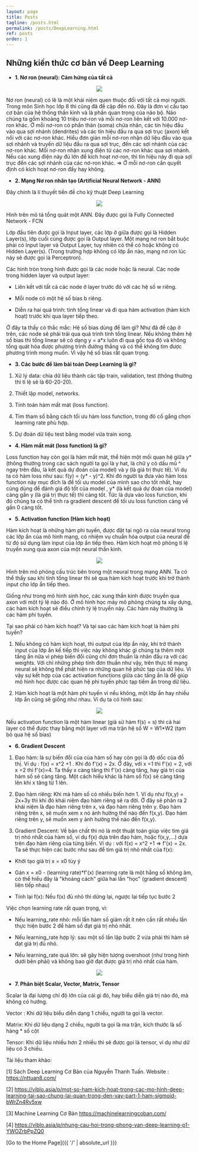 ```yaml
---
layout: page
title: Posts
tagline: /posts.html
permalink: /posts/DeepLearning.html
ref: posts
order: 1
---
```


## Những kiến thức cơ bản về Deep Learning 

* **1. Nơ ron (neural): Cảm hứng của tất cả**

<p align= "center">
  <img src = "https://user-images.githubusercontent.com/51883796/81307449-e17b0f80-90aa-11ea-935f-727253705a11.png">
</p>

Nơ ron (neural) có lẽ là một khái niệm quen thuộc đối với tất cả mọi người. Trong môn Sinh học lớp 8 thì cũng đã đề cập đến nó. Đây là đơn vị cấu tạo cơ bản của hệ thống thần kinh và là phần quan trọng của não bộ. Não chúng ta gồm khoảng 10 triệu nơ-ron và mỗi nơ-ron liên kết với 10.000 nơ-ron khác. Ở mỗi nơ-ron có phần thân (soma) chứa nhân, các tín hiệu đầu vào qua sợi nhánh (dendrites) và các tín hiệu đầu ra qua sợi trục (axon) kết nối với các nơ-ron khác. Hiểu đơn giản mỗi nơ-ron nhận dữ liệu đầu vào qua sợi nhánh và truyền dữ liệu đầu ra qua sợi trục, đến các sợi nhánh của các nơ-ron khác. Mỗi nơ-ron nhận xung điện từ các nơ-ron khác qua sợi nhánh. Nếu các xung điện này đủ lớn để kích hoạt nơ-ron, thì tín hiệu này đi qua sợi trục đến các sợi nhánh của các nơ-ron khác. => Ở mỗi nơ-ron cần quyết định có kích hoạt nơ-ron đấy hay không.

* **2. Mạng Nơ ron nhân tạo (Artificial Neural Network - ANN)**

Đây chính là lí thuyết tiền đề cho kỹ thuật Deep Learning

<p align= "center">
  <img src = "https://user-images.githubusercontent.com/51883796/81303503-f7d29c80-90a5-11ea-811b-adc39c8902db.png">
</p>

Hình trên mô tả tổng quát một ANN. Đây được gọi là Fully Connected Network - FCN

Lớp đầu tiên được gọi là Input layer, các lớp ở giữa được gọi là Hidden Layer(s), lớp cuối cùng được gọi là Output layer. Một mạng nơ ron bắt buộc phải có Input layer và Output Layer, tuy nhiên có thể có hoặc không có Hidden Layer(s). (Trong trường hợp không có lớp ẩn nào, mạng nơ ron lúc này sẽ được gọi là Perceptron). 

Các hình tròn trong hình được gọi là các node hoặc là neural. Các node trong hidden layer và output layer:

- Liên kết với tất cả các node ở layer trước đó với các hệ số w riêng.

- Mỗi node có một hệ số bias b riêng.

- Diễn ra hai quá trình: tính tổng linear và đi qua hàm activation (hàm kích hoạt) trước khi qua layer tiếp theo.

Ở đây ta thấy có thắc mắc: Hệ số bias dùng để làm gì? Như đã đề cập ở trên, các node sẽ phải trải qua quá trình tính tổng linear. Nếu không thêm hệ số bias thì tổng linear sẽ có dạng y = a*x luôn đi qua gốc tọa độ và không tổng quát hóa được phương trình đường thẳng và có thể không tìm được phương trình mong muốn. Vì vậy hệ số bias rất quan trọng.

* **3. Các bước để làm bài toán Deep Learning là gì?**

1. Xử lý data: chia dữ liệu thành các tập train, validation, test (thông thường thì tỉ lệ sẽ là 60-20-20).

2. Thiết lập model, networks.

3. Tính toán hàm mất mát (loss function).

4. Tìm tham số bằng cách tối ưu hàm loss function, trong đó cố gắng chọn learning rate phù hợp.

5. Dự đoán dữ liệu test bằng model vừa train xong.

* **4. Hàm mất mát (loss function) là gì?**

Loss function hay còn gọi là hàm mất mát, thể hiện một mối quan hệ giữa y* (thông thường trong các sách người ta gọi là y hat, là chữ y có dấu mũ ^ ngay trên đầu, là kết quả dự đoán của model) và y (là giá trị thực tế). Ví dụ ta có hàm loss như sau: f(y) = (y* - y)^2. Khi đó người ta đưa vào hàm loss function này mục đích là để tối ưu model của mình sao cho tốt nhất, hay cũng dùng để đánh giá độ tốt của model , y* (là kết quả dự đoán của model) càng gần y (là giá trị thực tế) thì càng tốt. Tức là dựa vào loss function, khi đó chúng ta có thể tính ra gradient descent để tối ưu loss function càng về gần 0 càng tốt.

* **5. Activation function (Hàm kích hoạt)**

Hàm kích hoạt là những hàm phi tuyến, được đặt tại ngõ ra của neural trong các lớp ẩn của mô hình mạng, có nhiệm vụ chuẩn hóa output của neural để từ đó sử dụng làm input của lớp ẩn tiếp theo. Hàm kích hoạt mô phỏng tỉ lệ truyền xung qua axon của một neural thần kinh.

<p align= "center">
  <img src = "https://user-images.githubusercontent.com/51883796/81408541-9bd04c80-9167-11ea-86ac-36ebba940b8a.png">
</p>

Hình trên mô phỏng cấu trúc bên trong một neural trong mạng ANN. Ta có thể thấy sau khi tính tổng linear thì sẽ qua hàm kích hoạt trước khi trở thành input cho lớp ẩn tiếp theo.

Giống như trong mô hình sinh học, các xung thần kinh được truyền qua axon với một tỷ lệ nào đó. Ở mô hình học máy mô phỏng chúng ta xây dựng, các hàm kích hoạt sẽ điều chỉnh tỷ lệ truyền này. Các hàm này thường là các hàm phi tuyến.

Tại sao phải có hàm kích hoạt? Và tại sao các hàm kích hoạt là hàm phi tuyến?

1. Nếu không có hàm kích hoạt, thì output của lớp ẩn này, khi trở thành input của lớp ẩn kế tiếp thì việc này không khác gì chúng ta thêm một tầng ẩn nữa vì phép biến đổi cũng chỉ đơn thuần là nhân đầu ra với các weights. Với chỉ những phép tính đơn thuần như vậy, trên thực tế mạng neural sẽ không thể phát hiện ra những quan hệ phức tạp của dữ liệu. Vì vậy sự kết hợp của các activation functions giữa các tầng ẩn là để giúp mô hình học được các quan hệ phi tuyến phức tạp tiềm ẩn trong dữ liệu.

2. Hàm kích hoạt là một hàm phi tuyến vì nếu không, một lớp ẩn hay nhiều lớp ẩn cũng sẽ giống như nhau. Ví dụ ta có hình sau:

<p align= "center">
  <img src = "https://user-images.githubusercontent.com/51883796/81410216-91638200-916a-11ea-9665-09c9e3a88253.png">
</p>

Nếu activation function là một hàm linear (giả sử hàm f(s) = s) thì cả hai layer có thể được thay bằng một layer với ma trận hệ số W = W1*W2 (tạm bỏ qua hệ số bias)

* **6. Gradient Descent**

1. Đạo hàm: là sự biến đổi của của hàm số hay còn gọi là độ dốc của đồ thị. Ví dụ : f(x) = x^2 +1 . Khi đó f'(x) = 2x. Ở đây, với x =1 thì f'(x) = 2, với x =2 thì f'(x)=4. Ta thấy x càng tăng thì f'(x) càng tăng, hay giá trị của hàm số sẽ càng tăng. Một cách hiểu khác là hàm số f(x) sẽ càng tăng lên khi x tăng từ 1 lên.

2. Đạo hàm riêng: Khi mà hàm số có nhiều biến hơn 1. Ví dụ như f(x,y) = 2x+3y thì khi đó khái niệm đạo hàm riêng sẽ ra đời. Ở đây sẽ phân ra 2 khái niệm là đạo hàm riêng trên x, và đạo hàm riêng trên y. Đạo hàm riêng trên x, sẽ muốn xem x nó ảnh hưởng thế nào đến f(x,y). Đạo hàm riêng trên y, sẽ muốn xem y ảnh hưởng thế nào đến f(x,y).

3. Gradient Descent: Về bản chất thì nó là một thuật toán giúp việc tìm giá trị nhỏ nhất của hàm số, ví dụ f(x) dựa trên đạo hàm, hoặc f(x,y,...) dựa trên đạo hàm riêng của từng biến. Ví dụ : với f(x) = x^2 +1 => f'(x) = 2x. Ta sẽ thực hiện các bước như sau để tìm giá trị nhỏ nhất của f(x):

- Khởi tạo giá trị x = x0 tùy ý

- Gán x = x0 - (learning rate)*f'(x) (learning rate là một hẳng số không âm, có thể hiểu đây là "khoảng cách" giữa hai lần "học" (gradient descent) liên tiếp nhau)

- Tính lại f(x): Nếu f(x) đủ nhỏ thì dừng lại, ngược lại tiếp tục bước 2

Việc chọn learning rate rất quan trọng, vì: 
- Nếu learning_rate nhỏ: mỗi lần hàm số giảm rất ít nên cần rất nhiều lần thực hiện bước 2 để hàm số đạt giá trị nhỏ nhất.

- Nếu learning_rate hợp lý: sau một số lần lặp bước 2 vừa phải thì hàm sẽ đạt giá trị đủ nhỏ.

- Nếu learning_rate quá lớn: sẽ gây hiện tượng overshoot (như trong hình dưới bên phải) và không bao giờ đạt được giá trị nhỏ nhất của hàm.

<p align="center">
  <img src = "https://user-images.githubusercontent.com/51883796/81411870-2d8e8880-916d-11ea-992e-943bc0647f13.png">
</p>

* **7. Phân biệt Scalar, Vector, Matrix, Tensor**

Scalar là đại lượng chỉ độ lớn của cái gì đó, hay biểu diễn giá trị nào đó, mà không có hướng.

Vector : Khi dữ liệu biểu diễn dạng 1 chiều, người ta gọi là vector.

Matrix: Khi dữ liệu dạng 2 chiều, người ta gọi là ma trận, kích thước là số hàng * số cột

Tensor: Khi dữ liệu nhiều hơn 2 nhiều thì sẽ được gọi là tensor, ví dụ như dữ liệu có 3 chiều.

Tài liệu tham khảo: 

[1] Sách Deep Learning Cơ Bản của Nguyễn Thanh Tuấn. Website : https://nttuan8.com/ 

[2] https://viblo.asia/p/mot-so-ham-kich-hoat-trong-cac-mo-hinh-deep-learning-tai-sao-chung-lai-quan-trong-den-vay-part-1-ham-sigmoid-bWrZn4Rv5xw

[3] Machine Learning Cơ Bản https://machinelearningcoban.com/

[4] https://viblo.asia/p/nhung-cau-hoi-trong-phong-van-deep-learning-p1-YWOZrbPpZQ0

[Go to the Home Page]({{ '/' | absolute_url }})
  
